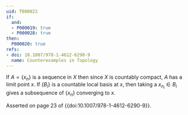 ```yaml
---
uid: T000022
if:
  and:
  - P000019: true
  - P000028: true
then:
  P000020: true
refs:
- doi: 10.1007/978-1-4612-6290-9
  name: Counterexamples in Topology
---
```


If $A=\{x_n\}$ is a sequence in $X$ then since $X$ is countably compact, $A$ has a limit point $x$. If $\{B_i\}$ is a countable local basis at $x$, then taking a $x_{n_i} \in B_i$ gives a subsequence of $\{x_n\}$ converging to $x$.

Asserted on page 23 of {{doi:10.1007/978-1-4612-6290-9}}.
